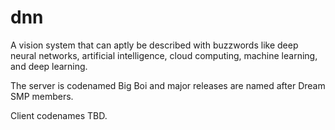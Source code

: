 # dnn

A vision system that can aptly be described with buzzwords like deep neural networks, artificial intelligence, cloud computing, machine learning, and deep learning.

The server is codenamed Big Boi and major releases are named after Dream SMP members.

Client codenames TBD.
